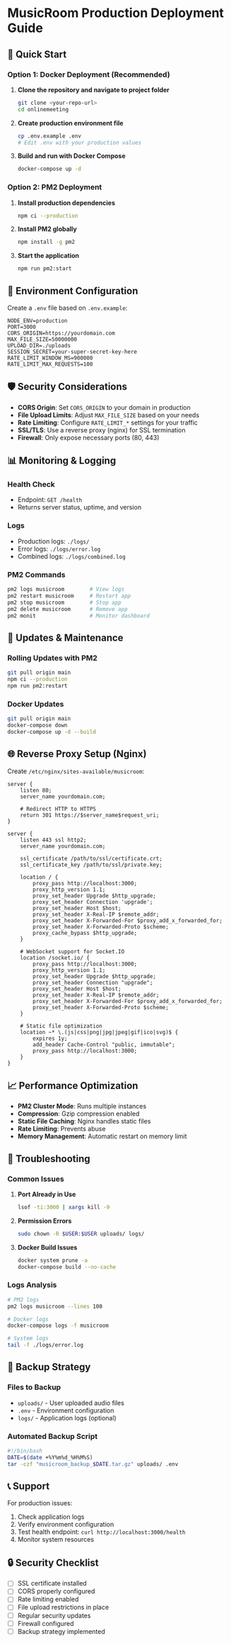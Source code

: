 # MusicRoom Production Deployment Guide

## 🚀 Quick Start

### Option 1: Docker Deployment (Recommended)

1. **Clone the repository and navigate to project folder**
   ```bash
   git clone <your-repo-url>
   cd onlinemeeting
   ```

2. **Create production environment file**
   ```bash
   cp .env.example .env
   # Edit .env with your production values
   ```

3. **Build and run with Docker Compose**
   ```bash
   docker-compose up -d
   ```

### Option 2: PM2 Deployment

1. **Install production dependencies**
   ```bash
   npm ci --production
   ```

2. **Install PM2 globally**
   ```bash
   npm install -g pm2
   ```

3. **Start the application**
   ```bash
   npm run pm2:start
   ```

## 🔧 Environment Configuration

Create a `.env` file based on `.env.example`:

```env
NODE_ENV=production
PORT=3000
CORS_ORIGIN=https://yourdomain.com
MAX_FILE_SIZE=50000000
UPLOAD_DIR=./uploads
SESSION_SECRET=your-super-secret-key-here
RATE_LIMIT_WINDOW_MS=900000
RATE_LIMIT_MAX_REQUESTS=100
```

## 🛡️ Security Considerations

- **CORS Origin**: Set `CORS_ORIGIN` to your domain in production
- **File Upload Limits**: Adjust `MAX_FILE_SIZE` based on your needs
- **Rate Limiting**: Configure `RATE_LIMIT_*` settings for your traffic
- **SSL/TLS**: Use a reverse proxy (nginx) for SSL termination
- **Firewall**: Only expose necessary ports (80, 443)

## 📊 Monitoring & Logging

### Health Check
- Endpoint: `GET /health`
- Returns server status, uptime, and version

### Logs
- Production logs: `./logs/`
- Error logs: `./logs/error.log`
- Combined logs: `./logs/combined.log`

### PM2 Commands
```bash
pm2 logs musicroom        # View logs
pm2 restart musicroom     # Restart app
pm2 stop musicroom        # Stop app
pm2 delete musicroom      # Remove app
pm2 monit                 # Monitor dashboard
```

## 🔄 Updates & Maintenance

### Rolling Updates with PM2
```bash
git pull origin main
npm ci --production
npm run pm2:restart
```

### Docker Updates
```bash
git pull origin main
docker-compose down
docker-compose up -d --build
```

## 🌐 Reverse Proxy Setup (Nginx)

Create `/etc/nginx/sites-available/musicroom`:

```nginx
server {
    listen 80;
    server_name yourdomain.com;
    
    # Redirect HTTP to HTTPS
    return 301 https://$server_name$request_uri;
}

server {
    listen 443 ssl http2;
    server_name yourdomain.com;
    
    ssl_certificate /path/to/ssl/certificate.crt;
    ssl_certificate_key /path/to/ssl/private.key;
    
    location / {
        proxy_pass http://localhost:3000;
        proxy_http_version 1.1;
        proxy_set_header Upgrade $http_upgrade;
        proxy_set_header Connection 'upgrade';
        proxy_set_header Host $host;
        proxy_set_header X-Real-IP $remote_addr;
        proxy_set_header X-Forwarded-For $proxy_add_x_forwarded_for;
        proxy_set_header X-Forwarded-Proto $scheme;
        proxy_cache_bypass $http_upgrade;
    }
    
    # WebSocket support for Socket.IO
    location /socket.io/ {
        proxy_pass http://localhost:3000;
        proxy_http_version 1.1;
        proxy_set_header Upgrade $http_upgrade;
        proxy_set_header Connection "upgrade";
        proxy_set_header Host $host;
        proxy_set_header X-Real-IP $remote_addr;
        proxy_set_header X-Forwarded-For $proxy_add_x_forwarded_for;
        proxy_set_header X-Forwarded-Proto $scheme;
    }
    
    # Static file optimization
    location ~* \.(js|css|png|jpg|jpeg|gif|ico|svg)$ {
        expires 1y;
        add_header Cache-Control "public, immutable";
        proxy_pass http://localhost:3000;
    }
}
```

## 📈 Performance Optimization

- **PM2 Cluster Mode**: Runs multiple instances
- **Compression**: Gzip compression enabled
- **Static File Caching**: Nginx handles static files
- **Rate Limiting**: Prevents abuse
- **Memory Management**: Automatic restart on memory limit

## 🚨 Troubleshooting

### Common Issues

1. **Port Already in Use**
   ```bash
   lsof -ti:3000 | xargs kill -9
   ```

2. **Permission Errors**
   ```bash
   sudo chown -R $USER:$USER uploads/ logs/
   ```

3. **Docker Build Issues**
   ```bash
   docker system prune -a
   docker-compose build --no-cache
   ```

### Logs Analysis
```bash
# PM2 logs
pm2 logs musicroom --lines 100

# Docker logs
docker-compose logs -f musicroom

# System logs
tail -f ./logs/error.log
```

## 🔄 Backup Strategy

### Files to Backup
- `uploads/` - User uploaded audio files
- `.env` - Environment configuration
- `logs/` - Application logs (optional)

### Automated Backup Script
```bash
#!/bin/bash
DATE=$(date +%Y%m%d_%H%M%S)
tar -czf "musicroom_backup_$DATE.tar.gz" uploads/ .env
```

## 📞 Support

For production issues:
1. Check application logs
2. Verify environment configuration
3. Test health endpoint: `curl http://localhost:3000/health`
4. Monitor system resources

## 🔒 Security Checklist

- [ ] SSL certificate installed
- [ ] CORS properly configured
- [ ] Rate limiting enabled
- [ ] File upload restrictions in place
- [ ] Regular security updates
- [ ] Firewall configured
- [ ] Backup strategy implemented
